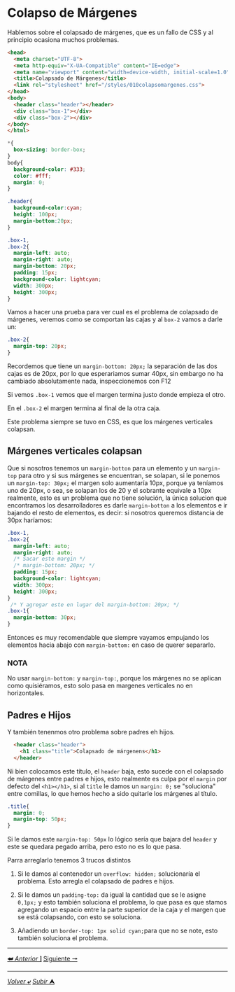 # Colapso de Márgenes

Hablemos sobre el colapsado de márgenes, que es un fallo de CSS y al principio ocasiona muchos problemas.

```HTML
<head>
  <meta charset="UTF-8">
  <meta http-equiv="X-UA-Compatible" content="IE=edge">
  <meta name="viewport" content="width=device-width, initial-scale=1.0">
  <title>Colapsado de Márgenes</title>
  <link rel="stylesheet" href="/styles/010colapsomargenes.css">
</head>
<body>
  <header class="header"></header>
  <div class="box-1"></div>
  <div class="box-2"></div>  
</body>
</html>
```
```CSS
*{
  box-sizing: border-box;
}
body{
  background-color: #333;
  color: #fff;
  margin: 0;
}

.header{
  background-color:cyan;
  height: 100px;
  margin-bottom:20px;
}

.box-1,
.box-2{
  margin-left: auto;
  margin-right: auto;
  margin-bottom: 20px;
  padding: 15px;
  background-color: lightcyan;
  width: 300px;
  height: 300px;
}
```

Vamos a hacer una prueba para ver cual es el problema de colapsado de márgenes, veremos como se comportan las cajas y al ``box-2`` vamos a darle un:

```CSS
.box-2{
  margin-top: 20px;
}
```
Recordemos que tiene un `margin-bottom: 20px;` la separación de las dos cajas es de 20px, por lo que esperariamos sumar 40px, sin embargo no ha cambiado absolutamente nada, inspeccionemos con F12

Si vemos `.box-1` vemos que el margen termina justo donde empieza el otro.

En el ``.box-2`` el margen termina al final de la otra caja.

Este problema siempre se tuvo en CSS, es que los márgenes verticales colapsan.

## Márgenes verticales colapsan

Que si nosotros tenemos un ``margin-botton`` para un elemento y un ``margin-top`` para otro y si sus márgenes se encuentran, se solapan, si le ponemos un `margin-top: 30px;` el margen solo aumentaría 10px, porque ya teníamos uno de 20px, o sea, se solapan los de 20 y el sobrante equivale a 10px realmente, esto es un problema que no tiene solución, la única solucion que encontramos los desarrolladores es darle `margin-botton` a los elementos e ir bajando el resto de elementos, es decir: si nosotros queremos distancia de 30px haríamos:


```CSS
.box-1,
.box-2{
  margin-left: auto;
  margin-right: auto;
  /* Sacar este margin */
  /* margin-bottom: 20px; */
  padding: 15px;
  background-color: lightcyan;
  width: 300px;
  height: 300px;
}
 /* Y agregar este en lugar del margin-bottom: 20px; */
.box-1{
  margin-bottom: 30px;
}
```
Entonces es muy recomendable que siempre vayamos empujando los elementos hacia abajo con `margin-bottom:` en caso de querer separarlo.

### **NOTA**

No usar `margin-bottom:` y `margin-top:`, porque los márgenes no se aplican como quisiéramos, esto solo pasa en margenes verticales no en horizontales.

## Padres e Hijos

Y también tenenmos otro problema sobre padres eh hijos.

```html
  <header class="header">
    <h1 class="title">Colapsado de márgenens</h1>
  </header>
```
Ni bien colocamos este título, el `header` baja, esto sucede con el colapsado de márgenes entre padres e hijos, esto realmente es culpa por el ``margin`` por defecto del `<h1></h1>`, si al ``title`` le damos un ``margin: 0;`` se "soluciona" entre comillas, lo que hemos hecho a sido quitarle los márgenes al título.

```CSS
.title{
  margin: 0;
  margin-top: 50px;
}
```
Si le damos este `margin-top: 50px` lo lógico sería que bajara del `header` y este se quedara pegado arriba, pero esto no es lo que pasa.

Parra arreglarlo tenemos 3 trucos distintos

1. Si le damos al contenedor un ``overflow: hidden;`` solucionaría el problema. Esto arregla el colapsado de padres e hijos.

2. Si le damos un ``padding-top:`` da igual la cantidad que se le asigne `` 0,1px;`` y esto también soluciona el problema, lo que pasa es que stamos agregando un espacio entre la parte superior de la caja y el margen que se está colapsando, con esto se soluciona.

3. Añadiendo un `border-top: 1px solid cyan;`para que no se note, esto también soluciona el problema.

---

[**&#11176;** *Anterior* &#11007;](/teoria/teoriaBasica/009_overflow.md "Overflow") 
[Siguiente **&#129042;**](/teoria/teoriaBasica/011_display.md "Display")

---

[*Volver* **&ldca;**](/teoria/README.md "Menu principal") 
[*Subir* **&#11165;**](# "Ir al título")